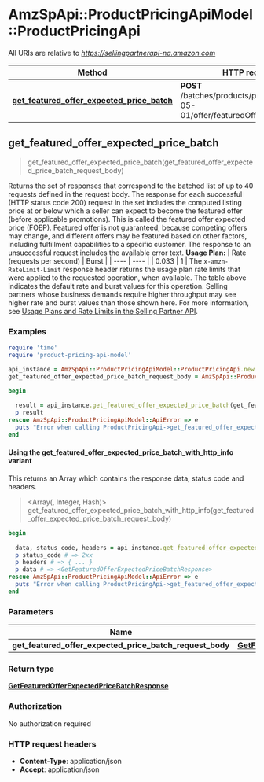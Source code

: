 # AmzSpApi::ProductPricingApiModel::ProductPricingApi

All URIs are relative to *https://sellingpartnerapi-na.amazon.com*

| Method | HTTP request | Description |
| ------ | ------------ | ----------- |
| [**get_featured_offer_expected_price_batch**](ProductPricingApi.md#get_featured_offer_expected_price_batch) | **POST** /batches/products/pricing/2022-05-01/offer/featuredOfferExpectedPrice |  |


## get_featured_offer_expected_price_batch

> <GetFeaturedOfferExpectedPriceBatchResponse> get_featured_offer_expected_price_batch(get_featured_offer_expected_price_batch_request_body)



Returns the set of responses that correspond to the batched list of up to 40 requests defined in the request body. The response for each successful (HTTP status code 200) request in the set includes the computed listing price at or below which a seller can expect to become the featured offer (before applicable promotions). This is called the featured offer expected price (FOEP). Featured offer is not guaranteed, because competing offers may change, and different offers may be featured based on other factors, including fulfillment capabilities to a specific customer. The response to an unsuccessful request includes the available error text.  **Usage Plan:**  | Rate (requests per second) | Burst | | ---- | ---- | | 0.033 | 1 |  The `x-amzn-RateLimit-Limit` response header returns the usage plan rate limits that were applied to the requested operation, when available. The table above indicates the default rate and burst values for this operation. Selling partners whose business demands require higher throughput may see higher rate and burst values than those shown here. For more information, see [Usage Plans and Rate Limits in the Selling Partner API](doc:usage-plans-and-rate-limits-in-the-sp-api).

### Examples

```ruby
require 'time'
require 'product-pricing-api-model'

api_instance = AmzSpApi::ProductPricingApiModel::ProductPricingApi.new
get_featured_offer_expected_price_batch_request_body = AmzSpApi::ProductPricingApiModel::GetFeaturedOfferExpectedPriceBatchRequest.new # GetFeaturedOfferExpectedPriceBatchRequest | 

begin
  
  result = api_instance.get_featured_offer_expected_price_batch(get_featured_offer_expected_price_batch_request_body)
  p result
rescue AmzSpApi::ProductPricingApiModel::ApiError => e
  puts "Error when calling ProductPricingApi->get_featured_offer_expected_price_batch: #{e}"
end
```

#### Using the get_featured_offer_expected_price_batch_with_http_info variant

This returns an Array which contains the response data, status code and headers.

> <Array(<GetFeaturedOfferExpectedPriceBatchResponse>, Integer, Hash)> get_featured_offer_expected_price_batch_with_http_info(get_featured_offer_expected_price_batch_request_body)

```ruby
begin
  
  data, status_code, headers = api_instance.get_featured_offer_expected_price_batch_with_http_info(get_featured_offer_expected_price_batch_request_body)
  p status_code # => 2xx
  p headers # => { ... }
  p data # => <GetFeaturedOfferExpectedPriceBatchResponse>
rescue AmzSpApi::ProductPricingApiModel::ApiError => e
  puts "Error when calling ProductPricingApi->get_featured_offer_expected_price_batch_with_http_info: #{e}"
end
```

### Parameters

| Name | Type | Description | Notes |
| ---- | ---- | ----------- | ----- |
| **get_featured_offer_expected_price_batch_request_body** | [**GetFeaturedOfferExpectedPriceBatchRequest**](GetFeaturedOfferExpectedPriceBatchRequest.md) |  |  |

### Return type

[**GetFeaturedOfferExpectedPriceBatchResponse**](GetFeaturedOfferExpectedPriceBatchResponse.md)

### Authorization

No authorization required

### HTTP request headers

- **Content-Type**: application/json
- **Accept**: application/json

